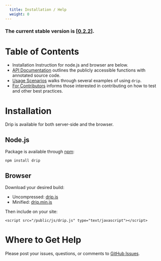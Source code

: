 ```yaml
---
  title: Installation / Help
  weight: 0
---
```


### The current stable version is \[[0.2.2](https://github.com/logicalparadox/drip/tree/0.2.2)].

# Table of Contents

* Installation Instruction for node.js and browser are below.
* [API Documentation](code/) outlines the publicly accessible functions with annotated source code.
* [Usage Scenarios](pages/usage/) walks through several examples of using `drip`.
* [For Contributors](pages/contributors/) informs those interested in contributing on how to test and other best practices.

# Installation

Drip is available for both server-side and the browser.

## Node.js

Package is available through [npm](http://npmjs.org):

    npm install drip

## Browser

Download your desired build:

* Uncompressed: [drip.js](https://raw.github.com/logicalparadox/drip/0.2.2/dist/drip.js)
* Minified: [drip.min.js](https://raw.github.com/logicalparadox/drip/0.2.2/dist/drip.min.js)

Then include on your site:

    <script src="/public/js/drip.js" type="text/javascript"></script>

# Where to Get Help

Please post your issues, questions, or comments to [GitHub Issues](https://github.com/logicalparadox/drip/issues).